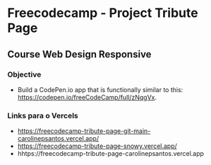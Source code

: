 # Freecodecamp - Project Tribute Page
## Course Web Design Responsive

### Objective
- Build a CodePen.io app that is functionally similar to this: https://codepen.io/freeCodeCamp/full/zNqgVx. 

### Links para o Vercels
-  https://freecodecamp-tribute-page-git-main-carolinepsantos.vercel.app/
-  https://freecodecamp-tribute-page-snowy.vercel.app/
-   hhtps://freecodecamp-tribute-page-carolinepsantos.vercel.app
